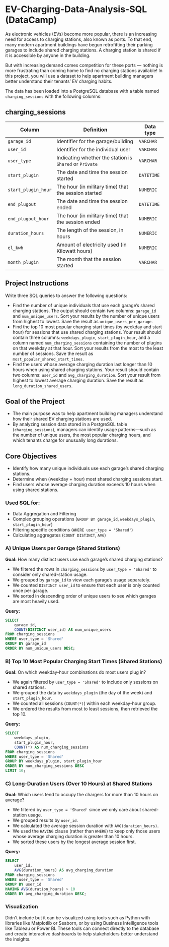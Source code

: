 # EV-Charging-Data-Analysis-SQL (DataCamp)

As electronic vehicles (EVs) become more popular, there is an increasing need for access to charging stations, also known as ports. To that end, many modern apartment buildings have begun retrofitting their parking garages to include shared charging stations. A charging station is shared if it is accessible by anyone in the building.

But with increasing demand comes competition for these ports — nothing is more frustrating than coming home to find no charging stations available! In this project, you will use a dataset to help apartment building managers better understand their tenants’ EV charging habits.

The data has been loaded into a PostgreSQL database with a table named `charging_sessions` with the following columns:

## charging_sessions

| Column | Definition | Data type |
|--------|-------------|-----------|
| `garage_id`       | Identifier for the garage/building | `VARCHAR` |
| `user_id`         | Identifier for the individual user  | `VARCHAR` |
| `user_type`       | Indicating whether the station is `Shared` or `Private` | `VARCHAR` |
| `start_plugin`    | The date and time the session started | `DATETIME` |
| `start_plugin_hour`| The hour (in military time) that the session started | `NUMERIC` |
| `end_plugout`     | The date and time the session ended | `DATETIME` |
| `end_plugout_hour`| The hour (in military time) that the session ended | `NUMERIC` |
| `duration_hours`  | The length of the session, in hours | `NUMERIC` |
| `el_kwh`          | Amount of electricity used (in Kilowatt hours) | `NUMERIC` |
| `month_plugin`    | The month that the session started | `VARCHAR` |

## Project Instructions

Write three SQL queries to answer the following questions:

- Find the number of unique individuals that use each garage’s shared charging stations. The output should contain two columns: `garage_id` and `num_unique_users`. Sort your results by the number of unique users from highest to lowest. Save the result as `unique_users_per_garage`.
- Find the top 10 most popular charging start times (by weekday and start hour) for sessions that use shared charging stations. Your result should contain three columns: `weekdays_plugin`, `start_plugin_hour`, and a column named `num_charging_sessions` containing the number of plugins on that weekday at that hour. Sort your results from the most to the least number of sessions. Save the result as `most_popular_shared_start_times`.
- Find the users whose average charging duration last longer than 10 hours when using shared charging stations. Your result should contain two columns: `user_id` and `avg_charging_duration`. Sort your result from highest to lowest average charging duration. Save the result as `long_duration_shared_users`.

## Goal of the Project

- The main purpose was to help apartment building managers understand how their shared EV charging stations are used.
- By analyzing session data stored in a PostgreSQL table (`charging_sessions`), managers can identify usage patterns—such as the number of unique users, the most popular charging hours, and which tenants charge for unusually long durations.

## Core Objectives

- Identify how many unique individuals use each garage’s shared charging stations.
- Determine when (weekday + hour) most shared charging sessions start.
- Find users whose average charging duration exceeds 10 hours when using shared stations.

### Used SQL for:

- Data Aggregation and Filtering
- Complex grouping operations (`GROUP BY garage_id`, `weekdays_plugin`, `start_plugin_hour`)
- Filtering specific conditions (`WHERE user_type = 'Shared'`)
- Calculating aggregates (`COUNT DISTINCT`, `AVG`)

### A) Unique Users per Garage (Shared Stations)

**Goal:** How many distinct users use each garage’s shared charging stations?

- We filtered the rows in `charging_sessions` by `user_type = 'Shared'` to consider only shared-station usage.
- We grouped by `garage_id` to view each garage’s usage separately.
- We counted `DISTINCT user_id` to ensure that each user is only counted once per garage.
- We sorted in descending order of unique users to see which garages are most heavily used.

**Query:**

```sql
SELECT
    garage_id,
    COUNT(DISTINCT user_id) AS num_unique_users
FROM charging_sessions
WHERE user_type = 'Shared'
GROUP BY garage_id
ORDER BY num_unique_users DESC;
```

### B) Top 10 Most Popular Charging Start Times (Shared Stations)

**Goal:** On which weekday-hour combinations do most users plug in?

- We again filtered by `user_type = 'Shared'` to include only sessions on shared stations.
- We grouped the data by `weekdays_plugin` (the day of the week) and `start_plugin_hour`.
- We counted all sessions (`COUNT(*)`) within each weekday-hour group.
- We ordered the results from most to least sessions, then retrieved the top 10.

**Query:**

```sql
SELECT
    weekdays_plugin,
    start_plugin_hour,
    COUNT(*) AS num_charging_sessions
FROM charging_sessions
WHERE user_type = 'Shared'
GROUP BY weekdays_plugin, start_plugin_hour
ORDER BY num_charging_sessions DESC
LIMIT 10;
```

### C) Long-Duration Users (Over 10 Hours) at Shared Stations

**Goal:** Which users tend to occupy the chargers for more than 10 hours on average?

- We filtered by `user_type = 'Shared'` since we only care about shared-station usage.
- We grouped results by `user_id`.
- We calculated the average session duration with `AVG(duration_hours)`.
- We used the `HAVING` clause (rather than `WHERE`) to keep only those users whose average charging duration is greater than 10 hours.
- We sorted these users by the longest average session first.

**Query:**

```sql
SELECT
    user_id,
    AVG(duration_hours) AS avg_charging_duration
FROM charging_sessions
WHERE user_type = 'Shared'
GROUP BY user_id
HAVING AVG(duration_hours) > 10
ORDER BY avg_charging_duration DESC;
```

### Visualization

Didn't include but it can be visualized using tools such as Python with libraries like Matplotlib or Seaborn, or by using Business Intelligence tools like Tableau or Power BI. These tools can connect directly to the database and create interactive dashboards to help stakeholders better understand the insights.
